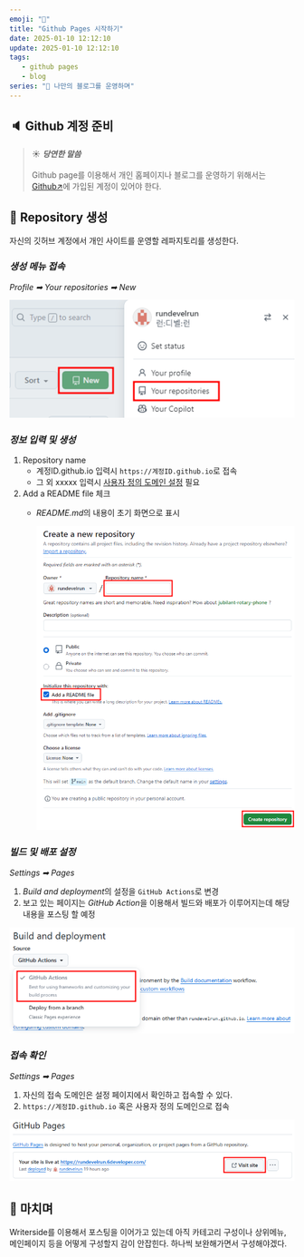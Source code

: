 ```yaml
---
emoji: "👋"
title: "Github Pages 시작하기"
date: 2025-01-10 12:12:10
update: 2025-01-10 12:12:10
tags:
   - github pages
   - blog
series: "📝 나만의 블로그를 운영하며"
---
```



## 🔈 Github 계정 준비

> ☀️ ***당연한 말씀***
> <br/><br/>
> Github page를 이용해서 개인 홈페이지나 블로그를 운영하기 위해서는
> [Github↗](https://github.com/)에 가입된 계정이 있어야 한다.

## 💎 Repository 생성
자신의 깃허브 계정에서 개인 사이트를 운영할 레파지토리를 생성한다.

### ***생성 메뉴 접속***
*Profile ➡ Your repositories ➡ New*

![](images/20241127_172942.png)

### ***정보 입력 및 생성***
1. Repository name
    - <shortcut>계정ID.github.io</shortcut> 입력시 `https://계정ID.github.io`로 접속
    - 그 외 <shortcut>xxxxx</shortcut> 입력시 [사용자 정의 도메인 설정](https://6developer.com/github-pages-personal-domain.html) 필요
2. Add a README file 체크
   - *README.md*의 내용이 초기 화면으로 표시
   
      ![](images/20241127_164354.png)

### ***빌드 및 배포 설정***
*Settings ➡ Pages*
1. *Build and deployment*의 설정을 `GitHub Actions`로 변경
2. 보고 있는 페이지는 *GitHub Action*을 이용해서 빌드와 배포가 이루어지는데 해당 내용을 포스팅 할 예정

![](images/20241128_083031.png)

### ***접속 확인***
*Settings ➡ Pages*
1. 자신의 접속 도메인은 설정 페이지에서 확인하고 접속할 수 있다.
2. `https://계정ID.github.io` 혹은 사용자 정의 도메인으로 접속

![](images/20241128_083702.png)

## 👋 마치며
Writerside를 이용해서 포스팅을 이어가고 있는데 아직 카테고리 구성이나 상위메뉴, 메인페이지 등을 어떻게 구성할지 감이 안잡힌다.
하나씩 보완해가면서 구성해야겠다.

